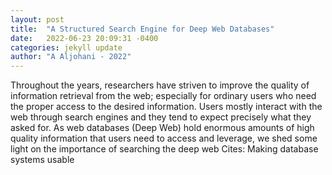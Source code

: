 ```yaml
---
layout: post
title:  "A Structured Search Engine for Deep Web Databases"
date:   2022-06-23 20:09:31 -0400
categories: jekyll update
author: "A Aljohani - 2022"
---
```

Throughout the years, researchers have striven to improve the quality of information retrieval from the web; especially for ordinary users who need the proper access to the desired information. Users mostly interact with the web through search engines and they tend to expect precisely what they asked for. As web databases (Deep Web) hold enormous amounts of high quality information that users need to access and leverage, we shed some light on the importance of searching the deep web 
Cites: Making database systems usable